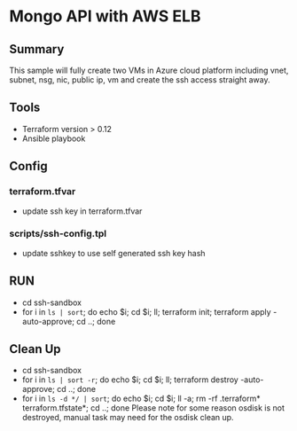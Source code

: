 # Mongo API with AWS ELB
## Summary
This sample will fully create two VMs in Azure cloud platform including vnet, subnet, nsg, nic, public ip, vm and create the ssh access straight away.

## Tools
* Terraform version > 0.12
* Ansible playbook

## Config
### terraform.tfvar
* update ssh key in terraform.tfvar
### scripts/ssh-config.tpl
* update sshkey to use self generated ssh key hash

## RUN
* cd ssh-sandbox
* for i in `ls | sort`; do echo $i; cd $i; ll; terraform init; terraform apply -auto-approve; cd ..; done

## Clean Up
* cd ssh-sandbox
* for i in `ls | sort -r`; do echo $i; cd $i; ll; terraform destroy -auto-approve; cd ..; done
* for i in `ls -d */ | sort`; do echo $i; cd $i; ll -a; rm -rf .terraform* terraform.tfstate*; cd ..; done
Please note for some reason osdisk is not destroyed, manual task may need for the osdisk clean up.
